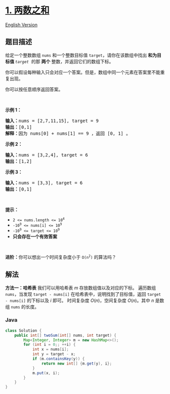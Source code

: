 # [1. 两数之和](https://leetcode.cn/problems/two-sum)
[English Version](/solution/0000-0099/0001.Two%20Sum/README_EN.md)
## 题目描述
<!-- 这里写题目描述 -->
<p>给定一个整数数组 <code>nums</code>&nbsp;和一个整数目标值 <code>target</code>，请你在该数组中找出 <strong>和为目标值 </strong><em><code>target</code></em>&nbsp; 的那&nbsp;<strong>两个</strong>&nbsp;整数，并返回它们的数组下标。</p>
<p>你可以假设每种输入只会对应一个答案。但是，数组中同一个元素在答案里不能重复出现。</p>
<p>你可以按任意顺序返回答案。</p>
<p>&nbsp;</p>
<p><strong class="example">示例 1：</strong></p>
<pre>
<strong>输入：</strong>nums = [2,7,11,15], target = 9
<strong>输出：</strong>[0,1]
<strong>解释：</strong>因为 nums[0] + nums[1] == 9 ，返回 [0, 1] 。
</pre>
<p><strong class="example">示例 2：</strong></p>
<pre>
<strong>输入：</strong>nums = [3,2,4], target = 6
<strong>输出：</strong>[1,2]
</pre>
<p><strong class="example">示例 3：</strong></p>
<pre>
<strong>输入：</strong>nums = [3,3], target = 6
<strong>输出：</strong>[0,1]
</pre>
<p>&nbsp;</p>
<p><strong>提示：</strong></p>
<ul>
	<li><code>2 &lt;= nums.length &lt;= 10<sup>4</sup></code></li>
	<li><code>-10<sup>9</sup> &lt;= nums[i] &lt;= 10<sup>9</sup></code></li>
	<li><code>-10<sup>9</sup> &lt;= target &lt;= 10<sup>9</sup></code></li>
	<li><strong>只会存在一个有效答案</strong></li>
</ul>
<p>&nbsp;</p>
<p><strong>进阶：</strong>你可以想出一个时间复杂度小于 <code>O(n<sup>2</sup>)</code> 的算法吗？</p>

## 解法

**方法一：哈希表**
我们可以用哈希表 $m$ 存放数组值以及对应的下标。
遍历数组 `nums`，当发现 `target - nums[i]` 在哈希表中，说明找到了目标值，返回 `target - nums[i]` 的下标以及 $i$ 即可。
时间复杂度 $O(n)$，空间复杂度 $O(n)$。其中 $n$ 是数组 `nums` 的长度。

### **Java**

```java
class Solution {
    public int[] twoSum(int[] nums, int target) {
        Map<Integer, Integer> m = new HashMap<>();
        for (int i = 0;; ++i) {
            int x = nums[i];
            int y = target - x;
            if (m.containsKey(y)) {
                return new int[] {m.get(y), i};
            }
            m.put(x, i);
        }
    }
}
```
